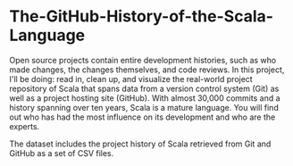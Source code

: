 # The-GitHub-History-of-the-Scala-Language

Open source projects contain entire development histories, such as who made changes, the changes themselves, and code reviews. In this project, I'll be doing: read in, clean up, and visualize the real-world project repository of Scala that spans data from a version control system (Git) as well as a project hosting site (GitHub). With almost 30,000 commits and a history spanning over ten years, Scala is a mature language. You will find out who has had the most influence on its development and who are the experts.

The dataset includes the project history of Scala retrieved from Git and GitHub as a set of CSV files.
